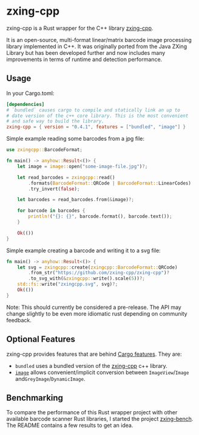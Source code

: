 # zxing-cpp

zxing-cpp is a Rust wrapper for the C++ library [zxing-cpp](https://github.com/zxing-cpp/zxing-cpp).

It is an open-source, multi-format linear/matrix barcode image processing library implemented in C++.
It was originally ported from the Java ZXing Library but has been developed further and now includes
many improvements in terms of runtime and detection performance.

## Usage

In your Cargo.toml:

```toml
[dependencies]
# `bundled` causes cargo to compile and statically link an up to
# date version of the c++ core library. This is the most convenient
# and safe way to build the library.
zxing-cpp = { version = "0.4.1", features = ["bundled", "image"] }
```

Simple example reading some barcodes from a jpg file:

```rust
use zxingcpp::BarcodeFormat;

fn main() -> anyhow::Result<()> {
	let image = image::open("some-image-file.jpg")?;

	let read_barcodes = zxingcpp::read()
		.formats(BarcodeFormat::QRCode | BarcodeFormat::LinearCodes)
		.try_invert(false);

	let barcodes = read_barcodes.from(&image)?;

	for barcode in barcodes {
		println!("{}: {}", barcode.format(), barcode.text());
	}

	Ok(())
}
```

Simple example creating a barcode and writing it to a svg file:

```rust
fn main() -> anyhow::Result<()> {
	let svg = zxingcpp::create(zxingcpp::BarcodeFormat::QRCode)
		.from_str("https://github.com/zxing-cpp/zxing-cpp")?
		.to_svg_with(&zxingcpp::write().scale(5))?;
	std::fs::write("zxingcpp.svg", svg)?;
	Ok(())
}
```

Note: This should currently be considered a pre-release. The API may change slightly to be even more
idiomatic rust depending on community feedback.

## Optional Features

zxing-cpp provides features that are behind [Cargo features](https://doc.rust-lang.org/cargo/reference/manifest.html#the-features-section).
They are:

* `bundled` uses a bundled version of the [zxing-cpp](https://github.com/zxing-cpp/zxing-cpp) c++ library.
* [`image`](https://crates.io/crates/image) allows convenient/implicit conversion between `ImageView`/`Image` and`GreyImage`/`DynamicImage`.

## Benchmarking

To compare the performance of this Rust wrapper project with other available barcode scanner Rust libraries,
I started the project [zxing-bench](https://github.com/axxel/zxing-bench). The README contains a few
results to get an idea.
